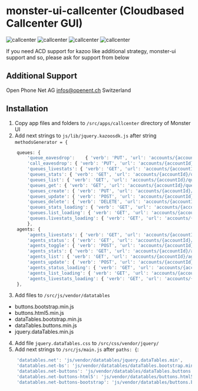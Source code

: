 # monster-ui-callcenter (Cloudbased Callcenter GUI)
![callcenter](https://raw.githubusercontent.com/urueedi/monster-ui-callcenter/master/metadata/screenshots/callcenter_1.png)
![callcenter](https://raw.githubusercontent.com/urueedi/monster-ui-callcenter/master/metadata/screenshots/callcenter_2.png)
![callcenter](https://raw.githubusercontent.com/urueedi/monster-ui-callcenter/master/metadata/screenshots/callcenter_3.png)
![callcenter](https://raw.githubusercontent.com/urueedi/monster-ui-callcenter/master/metadata/screenshots/callcenter_4.png)

If you need ACD support for kazoo like additional strategy, monster-ui support and so, please ask for support from below

Additional Support
------------------
Open Phone Net AG infos@openent.ch Switzerland

Installation
------------------
1. Copy app files and folders to `/src/apps/callcenter` directory of Monster UI
2. Add next strings to `js/lib/jquery.kazoosdk.js` after string `methodsGenerator = {`
```javascript
    queues: {
        'queue_eavesdrop':    { 'verb': 'PUT', 'url': 'accounts/{accountId}/queues/{queueId}/eavesdrop' },
        'call_eavesdrop': { 'verb': 'PUT', 'url': 'accounts/{accountId}/queues/eavesdrop' },
        'queues_livestats': { 'verb': 'GET', 'url': 'accounts/{accountId}/queues/stats' },
        'queues_stats': { 'verb': 'GET', 'url': 'accounts/{accountId}/queues/stats' },
        'queues_list': { 'verb': 'GET', 'url': 'accounts/{accountId}/queues' },
        'queues_get': { 'verb': 'GET', 'url': 'accounts/{accountId}/queues/{queuesId}' },
        'queues_create': { 'verb': 'PUT', 'url': 'accounts/{accountId}/queues' },
        'queues_update': { 'verb': 'POST', 'url': 'accounts/{accountId}/queues/{queuesId}' },
        'queues_delete': { 'verb': 'DELETE', 'url': 'accounts/{accountId}/queues/{queuesId}' },
        'queues_stats_loading': { 'verb': 'GET', 'url': 'accounts/{accountId}/queues/stats' },
        'queues.list_loading': { 'verb': 'GET', 'url': 'accounts/{accountId}/queues' },
        'queues.livestats_loading': { 'verb': 'GET', 'url': 'accounts/{accountId}/queues/stats' }
        },
    agents: {
        'agents_livestats': { 'verb': 'GET', 'url': 'accounts/{accountId}/agents/stats' },
        'agents_status': { 'verb': 'GET', 'url': 'accounts/{accountId}/agents/status' },
        'agents_toggle': { 'verb': 'POST', 'url': 'accounts/{accountId}/agents/{agentId}/status' },
        'agents_stats': { 'verb': 'GET', 'url': 'accounts/{accountId}/agents/stats' },
        'agents_list': { 'verb': 'GET', 'url': 'accounts/{accountId}/agents' },
        'agents_update': { 'verb': 'POST', 'url': 'accounts/{accountId}/queues/{queuesId}/roster' },
        'agents_status_loading': { 'verb': 'GET', 'url': 'accounts/{accountId}/agents/status' },
        'agents_list_loading': { 'verb': 'GET', 'url': 'accounts/{accountId}/agents' },
        'agents_livestats_loading': { 'verb': 'GET', 'url': 'accounts/{accountId}/agents/stats' }
    },
```
3. Add files to `/src/js/vendor/datatables`
- buttons.bootstrap.min.js
- buttons.html5.min.js
- dataTables.bootstrap.min.js
- dataTables.buttons.min.js
- jquery.dataTables.min.js
4. Add file `jquery.dataTables.css` to `/src/css/vendor/jquery/`
5. Add next strings to `/src/js/main.js` after `paths: {`:
```javascript
    'datatables.net': 'js/vendor/datatables/jquery.dataTables.min',
    'datatables.net-bs': 'js/vendor/datatables/dataTables.bootstrap.min',
    'datatables.net-buttons': 'js/vendor/datatables/dataTables.buttons.min',
    'datatables.net-buttons-html5': 'js/vendor/datatables/buttons.html5.min',
    'datatables.net-buttons-bootstrap': 'js/vendor/datatables/buttons.bootstrap.min',
```

